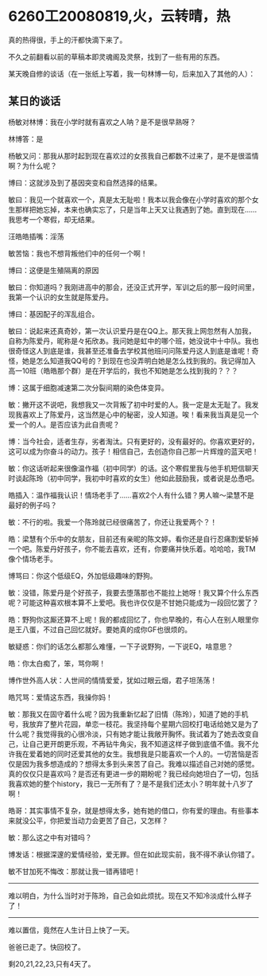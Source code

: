 # 6260工20080819,火，云转晴，热

真的热得很，手上的汗都快滴下来了。

不久之前翻看以前的草稿本即灵魂阁及灵祭，找到了一些有用的东西。

某天晚自修的谈话（在一张纸上写着，我一句林博一句，后来加入了其他的人）：

## 某日的谈话

杨敏对林博：我在小学时就有喜欢之人呐？是不是很早熟呀？

林博答：是

杨敏又问：那我从那时起到现在喜欢过的女孩我自己都数不过来了，是不是很滥情啊？为什么呢？

博曰：这就涉及到了基因突变和自然选择的结果。

敏曰：我见一个就喜欢一个，真是太无耻啦！我本以我会像在小学时喜欢的那个女生那样把她忘掉，本来也确实忘了，只是当年上天又让我遇到了她。直到现在……我思考一个寒假，却无结果。

汪皓皓插嘴：淫荡

敏苦恼：我也不想背叛他们中的任何一个啊！

博曰：这便是生殖隔离的原因

敏曰：你知道吗？我刚进高中的那会，还没正式开学，军训之后的那一段时间里，我第一个认识的女生就是陈爱丹。

博曰：基因配子的浑乱组合。

敏曰：说起来还真奇妙，第一次认识爱丹是在QQ上。那天我上网忽然有人加我，自称为陈爱丹，昵称是々拓欣あ。我问她是虹中的哪个班，她没说中十中队。我也很奇怪这人到底是谁，我甚至还准备去学校其他班问问陈爱丹这人到底是谁呢！奇怪，她是怎么知道我QQ号的？到现在也没弄明白她是怎么找到我的。我记得加入高一10班（皓皓那个群）是在开学后的，我也不知她是怎么找到我的？？？

博：这属于细胞减速第二次分裂间期的染色体变异。

敏：撇开这不说吧，我想我又一次背叛了初中时爱的人。我一定是太无耻了。我发现我喜欢上了陈爱丹，这当然是心中的秘密，没人知道。唉！看来我当真是见一个爱一个的人。是否应该为此自责呢？

博：当今社会，适者生存，劣者淘汰。只有更好的，没有最好的。你喜欢更好的，这可以成为你奋斗的动力。孩子！相信自己，去创造你自己那一片辉煌的蓝天吧！

敏：你这话听起来很像温作福（初中同学）的话。这个寒假里我与他手机短信聊天时谈起陈玲（初中同学，我初中时喜欢的女生）他如此鼓励我，或者说是怂恿吧。

皓插入：温作福我认识！情场老手了……喜欢2个人有什么错？男人嘛～梁慧不是最好的例子吗？

敏：不行的啦。我爱一个陈玲就已经很痛苦了，你还让我爱两个？！

皓：梁慧有个乐中的女朋友，目前还有亲昵的陈文婷。看你还是自行忍痛割爱斩掉一个吧。陈爱丹好孩子，你不能去喜欢，还有，你要痛并快乐着。哈哈哈，我TM像个情场老手。

博骂曰：你这个低级EQ，外加低级趣味的野狗。

敏：没错，陈爱丹是个好孩子，我要去堕落那也不能拉上她呀！我又算个什么东西呢？可能这种喜欢根本算不上爱吧。我也许仅仅是不甘她只能成为一段回忆罢了？

皓：野狗你这厮还算不上呢！我的都成回忆了，你也早晚的，有心人在别人眼里你是王八蛋，不过自己回忆就好。要她真的成你GF也很烦的。

敏疑惑：你们的话怎么都那么难懂，一下子说野狗，一下说EQ，啥意思？

皓：你太白痴了，笨，骂你啊！

博作世外高人状：人世间的情情爱爱，犹如过眼云烟，君子坦荡荡！

皓咒骂：爱情这东西，我操你妈！

敏：那我又在固守着什么呢？因为我重新忆起了旧情（陈玲），知道了她的手机号，我放弃了整片花园，单恋一枝花。我坚持每个星期六回校打电话给她又是为了什么呢？我觉得我的心很冷淡，只有她才能让我敞开胸怀。我试着为了她去改变自己，让自己更开朗更乐观，不再钻牛角尖，我不知道这样子做到底值不值。我不允许我在爱着她的同时还爱其他的女生。我想我是只能喜欢一个人的。一切苦恼是否仅是因为我多想造成的？想得太多到头来苦了自己。我难以描述自己对她的感觉。真的仅仅只是喜欢吗？是否还有更进一步的期盼呢？我已经向她坦白了一切，包括我喜欢她的整个history，我已一无所有了？是不是我们还太小？明年就十八岁了啊！

皓哥：其实事情不复杂，就是想得太多，她有她的借口，你有爱的理由。有些事本来就没公平，你把爱当动力会更苦了自己，又怎样？

敏：那么这之中有对错吗？

博发话：根据深邃的爱情经验，爱无罪。但在如此现实前，我不得不承认你错了。

敏不甘加死不悔改：那就让我一错再错吧！

----

难以明白，为什么当时对于陈玲，自己会如此烦扰。现在又不知冷淡成什么样子了！

----

难以置信，竟然在人生计日上快了一天。

爸爸已走了。快回校了。

剩20,21,22,23,只有4天了。
